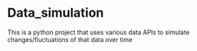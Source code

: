 # Data_simulation
This is a python project that uses various data APIs to simulate changes/fluctuations of that data over time
